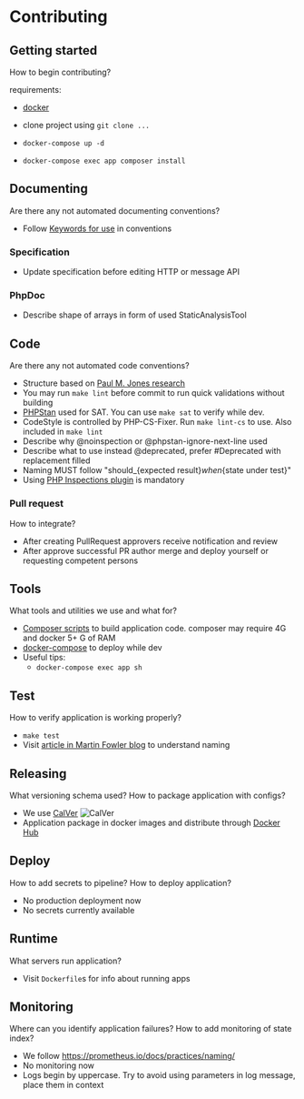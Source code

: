 # Contributing

## Getting started

How to begin contributing?

requirements:

- [docker](https://docs.docker.com/get-docker/)

- clone project using `git clone ...`
- `docker-compose up -d`
- `docker-compose exec app composer install`

## Documenting

Are there any not automated documenting conventions?

- Follow [Keywords for use](https://www.ietf.org/rfc/rfc2119.txt) in conventions

### Specification

- Update specification before editing HTTP or message API

### PhpDoc

- Describe shape of arrays in form of used StaticAnalysisTool

## Code

Are there any not automated code conventions?

- Structure based on [Paul M. Jones research](https://github.com/php-pds/skeleton)
- You may run `make lint` before commit to run quick validations without building
- [PHPStan](https://phpstan.org/) used for SAT. You can use `make sat` to verify while dev.
- CodeStyle is controlled by PHP-CS-Fixer. Run `make lint-cs` to use.
  Also included in `make lint`
- Describe why @noinspection or @phpstan-ignore-next-line used
- Describe what to use instead @deprecated, prefer #Deprecated with replacement filled
- Naming MUST follow "should_{expected result}_when_{state under test}"
- Using [PHP Inspections plugin](https://plugins.jetbrains.com/plugin/7622-php-inspections-ea-extended-) is mandatory

### Pull request

How to integrate?

- After creating PullRequest approvers receive notification and review
- After approve successful PR author merge and deploy yourself or
  requesting competent persons

## Tools

What tools and utilities we use and what for?

- [Composer scripts](https://getcomposer.org/doc/articles/scripts.md) to
  build application code. composer may require 4G and docker 5+ G of RAM
- [docker-compose](https://docs.docker.com/compose/) to deploy while dev
- Useful tips:
  - `docker-compose exec app sh`

## Test

How to verify application is working properly?

- `make test`
- Visit [article in Martin Fowler blog](https://martinfowler.com/articles/microservice-testing/#conclusion-summary) to
  understand naming

## Releasing

What versioning schema used? How to package application with configs?

- We use [CalVer](https://calver.org/) ![CalVer](https://img.shields.io/badge/calver-YYYY.0M.MICRO-22bfda.svg)
- Application package in docker images and distribute through [Docker Hub](https://hub.docker.com/search?type=image)

## Deploy

How to add secrets to pipeline? How to deploy application?

- No production deployment now
- No secrets currently available

## Runtime

What servers run application?

- Visit `Dockerfile`s for info about running apps

## Monitoring

Where can you identify application failures? How to add monitoring of state index?

- We follow <https://prometheus.io/docs/practices/naming/>
- No monitoring now
- Logs begin by uppercase. Try to avoid using parameters in log message, place them in context
